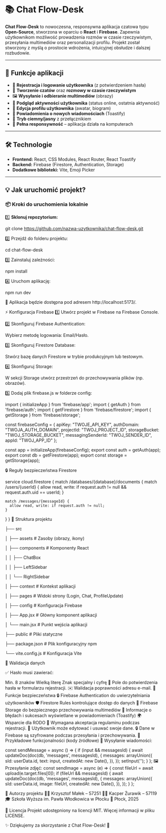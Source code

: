# 📚 Chat Flow-Desk

**Chat Flow-Desk** to nowoczesna, responsywna aplikacja czatowa typu **Open-Source**, stworzona w oparciu o **React** i **Firebase**. Zapewnia użytkownikom możliwość prowadzenia rozmów w czasie rzeczywistym, przesyłania multimediów oraz personalizacji profilu. Projekt został stworzony z myślą o prostocie wdrożenia, intuicyjnej obsłudze i dalszej rozbudowie.

---

## 🚀 Funkcje aplikacji

- 🔐 **Rejestracja i logowanie użytkownika** (z potwierdzeniem hasła)
- 💬 **Tworzenie czatów** oraz **rozmowy w czasie rzeczywistym**
- 🖼️ **Wysyłanie i odbieranie multimediów** (obrazy)
- 🔄 **Podgląd aktywności użytkownika** (status online, ostatnia aktywność)
- 📝 **Edycja profilu użytkownika** (awatar, biogram)
- 🔔 **Powiadomienia o nowych wiadomościach** (Toastify)
- 🌙 **Tryb ciemny/jasny** z przełącznikiem
- 📱 **Pełna responsywność** – aplikacja działa na komputerach

---

## 🛠️ Technologie

- **Frontend:** React, CSS Modules, React Router, React Toastify
- **Backend:** Firebase (Firestore, Authentication, Storage)
- **Dodatkowe biblioteki:** Vite, Emoji Picker

---

## 💡 Jak uruchomić projekt?

### 📦 **Kroki do uruchomienia lokalnie**

1️⃣ **Sklonuj repozytorium:**

git clone https://github.com/nazwa-uzytkownika/chat-flow-desk.git

2️⃣ Przejdź do folderu projektu:

cd chat-flow-desk

3️⃣ Zainstaluj zależności:

npm install

4️⃣ Uruchom aplikację:

npm run dev

📌 Aplikacja będzie dostępna pod adresem http://localhost:5173/.

⚡ Konfiguracja Firebase
1️⃣ Utwórz projekt w Firebase na Firebase Console.

2️⃣ Skonfiguruj Firebase Authentication:

Wybierz metodę logowania: Email/Hasło.

3️⃣ Skonfiguruj Firestore Database:

Stwórz bazę danych Firestore w trybie produkcyjnym lub testowym.

4️⃣ Skonfiguruj Storage:

W sekcji Storage utwórz przestrzeń do przechowywania plików (np. obrazów).

5️⃣ Dodaj plik firebase.js w folderze config:

import { initializeApp } from 'firebase/app';
import { getAuth } from 'firebase/auth';
import { getFirestore } from 'firebase/firestore';
import { getStorage } from 'firebase/storage';

const firebaseConfig = {
  apiKey: "TWOJE_API_KEY",
  authDomain: "TWOJA_AUTH_DOMAIN",
  projectId: "TWOJ_PROJECT_ID",
  storageBucket: "TWOJ_STORAGE_BUCKET",
  messagingSenderId: "TWOJ_SENDER_ID",
  appId: "TWOJ_APP_ID"
};

const app = initializeApp(firebaseConfig);
export const auth = getAuth(app);
export const db = getFirestore(app);
export const storage = getStorage(app);

🔒 Reguły bezpieczeństwa Firestore

service cloud.firestore {
  match /databases/{database}/documents {
    match /users/{userId} {
      allow read, write: if request.auth != null && request.auth.uid == userId;
    }

    match /messages/{messageId} {
      allow read, write: if request.auth != null;
    }
  }
}
🎨 Struktura projektu

├── src

│   ├── assets           # Zasoby (obrazy, ikony)

│   ├── components       # Komponenty React

│   │   ├── ChatBox

│   │   ├── LeftSidebar

│   │   └── RightSidebar

│   ├── context          # Kontekst aplikacji

│   ├── pages            # Widoki strony (Login, Chat, ProfileUpdate)

│   ├── config           # Konfiguracja Firebase

│   ├── App.jsx          # Główny komponent aplikacji

│   └── main.jsx         # Punkt wejścia aplikacji

├── public               # Pliki statyczne

├── package.json         # Plik konfiguracyjny npm

└── vite.config.js       # Konfiguracja Vite


🔔 Walidacja danych

✅ Hasło musi zawierać:

Min. 8 znaków
Wielką literę
Znak specjalny i cyfrę
🔄 Pole do potwierdzenia hasła w formularzu rejestracji.
✉️ Walidacja poprawności adresu e-mail.
🧪 Funkcje bezpieczeństwa
🔒 Firebase Authentication do uwierzytelniania użytkowników
🛡️ Firestore Rules kontrolujące dostęp do danych
💾 Firebase Storage do bezpiecznego przechowywania multimediów
🔔 Informacje o błędach i sukcesach wyświetlane w powiadomieniach (Toastify)
🌍 Wsparcie dla RODO
📄 Wymagana akceptacja regulaminu podczas rejestracji.
🔐 Użytkownik może edytować i usuwać swoje dane.
🔒 Dane w Firebase są szyfrowane podczas przesyłania i przechowywania.
🌟 Przykładowe funkcjonalności (kody źródłowe)
💬 Wysyłanie wiadomości:

const sendMessage = async () => {
  if (input && messagesId) {
    await updateDoc(doc(db, 'messages', messagesId), {
      messages: arrayUnion({
        sId: userData.id,
        text: input,
        createdAt: new Date(),
      }),
    });
    setInput('');
  }
};
🖼️ Przesyłanie zdjęć:
const sendImage = async (e) => {
  const fileUrl = await upload(e.target.files[0]);
  if (fileUrl && messagesId) {
    await updateDoc(doc(db, 'messages', messagesId), {
      messages: arrayUnion({
        sId: userData.id,
        image: fileUrl,
        createdAt: new Date(),
      }),
    });
  }
};

🤝 Autorzy projektu
👨‍💻 Krzysztof Małek – 57251
👨‍💻 Kacper Żurawik – 57119
🎓 Szkoła Wyższa im. Pawła Włodkowica w Płocku
📅 Płock, 2025

📜 Licencja
Projekt udostępniony na licencji MIT. Więcej informacji w pliku LICENSE.

✨ Dziękujemy za skorzystanie z Chat Flow-Desk! 🚀
